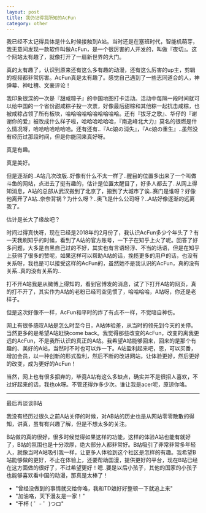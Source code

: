 ```yaml
---
layout: post
title: 我仍记得我所知的AcFun
category: other
---
```


我已经不太记得具体是什么时候接触到A站。当时还是在塞班时代，智能机萌芽，我无意间发现一款软件叫做AcFun，是一个很厉害的人开发的，叫做『夜切』。这个网站太有趣了，就像打开了一扇新世界的大门。

真的太有趣了，认识到原来还有这么多有趣的动漫，还有这么厉害的up主，剪辑的视频都非常厉害。AcFun真是太有趣了。感觉自己遇到了一些志同道合的人，神弹幕、神吐槽、文豪评论！

我印象很深的一次是『甜咸粽子』的中国地图打卡活动。活动中每隔一段时间就可以给中国的一个省份甜咸粽子投一次票，好像最后甜粽和其他粽一起抗击咸粽，也被咸粽占领了所有板块，哈哈哈哈哈哈哈哈哈哈。还有『拔牙之歌』、华仔的『谢谢你的爱』被改成什么样子啦，哈哈哈哈哈哈，『南逸峰北大力』莫名的很燃是什么情况呀，哈哈哈哈哈哈哈。还有还有..『Ac娘の消失』，『Ac娘の重生』..虽然没有经历过那段时间，但是你能回来真好呀。

真是有趣。

真是美好。

但是逐渐的..A站几次改版..好像有什么不太一样了..醒目的位置多出来了一个叫做斗鱼的网站，点进去了挺有趣的，估计是位置太醒目了，好多人都去了..从网上得知消息，A站的总部从武汉搬到了北京了，搬到了大城市了诶..赛门是谁呀？好像他离开了A站..奈奈背锅？为什么呀？..奥飞是什么公司呀？..A站好像逐渐的远离我了。

估计是长大了缘故吧？

时间过得真快呀，现在已经是2018年的2月份了，我认识AcFun多少个年头了？有一天我刷知乎的时候，看到了A站的官方账号，一下子在知乎上火了呢。回答了好多问题，大多是自黑自己过的不好，其实也有言语轻浮、不当的话语，但是在知乎上获得了很多的赞呢，如果这样可以帮助A站的话，挽揽更多的用户的话，也没有关系呀，我也是可以接受这样的AcFun的，虽然她不是我认识的AcFun，真的没有关系..真的没有关系的..

打不开A站我是从微博上得知的，看到官博发的消息，试了下打开A站的网页，真的打不开了，其实作为A站的老粉已经司空见惯了，哈哈哈哈，A站呀，你还是老样子。

但是这次好像不一样，AcFun和平时的炸了有点不一样，不觉暗自神伤。

网上有很多感叹A站是怎么时至今日，A站体验差，从当时的领先到今天的关停。当然更多的是希望A站赶快come back。我觉得那些改变的AcFun，改变的离我更远的AcFun，不是我所认识的真正的A站。我希望A站能够回来，回来的是那个有趣的、美好的A站，当然时不时也可以炸一下。A站盈利起来吧，恩，可以买番，增加会员，以一种创新的形式盈利，然后不断的改进网站，让体验更好，然后更好的改变，成为更好的AcFun！

当然，网上也有很多摒弃的，毕竟A站有这么多缺点，确实并不是很招人喜欢，不过好起来的话，我也ok呀。不管还得炸多少次。谁让我是acer呢，原谅你咯。


----

最后再谈谈B站

我没有经历过很久之前A站关停的时候，对AB站的历史也是从网站零零散散的得知，讲真，虽有有兴趣了解，但是不想太多的关注。

B站做的真的很好，很多时候觉得如果这样的功能，这样的体验A站也能有就好了，B站的氛围也是十分浓厚，绝大部分人都非常好。B站吸引了非常非常多年轻人，就像当时A站吸引我一样，让更多人体验到这个社区是怎样的有趣。我希望B站能够做的更好，不止在体验上，还要帮助国漫，提供更好的平台，现在B站已经在这方面做的很好了，不过希望更好！嗯..要是以后小孩子，其他的国家的小孩子也能够喜欢看中国的动漫，那真是太棒了！

- "曾经没做到的事情就交给你咯，我和TD娘好好整顿一下就追上来"
- "加油咯，天下漫友是一家！"
- "干杯 ( ゜- ゜)つロ"

